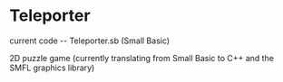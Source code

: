 # Teleporter
current code -- Teleporter.sb   (Small Basic)

2D puzzle game (currently translating from Small Basic to C++ and the SMFL graphics library)
